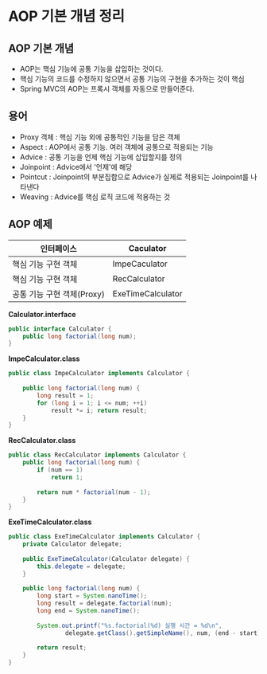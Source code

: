 # AOP 기본 개념 정리



## AOP 기본 개념

* AOP는 핵심 기능에 공통 기능을 삽입하는 것이다.
* 핵심 기능의 코드를 수정하지 않으면서 공통 기능의 구현을 추가하는 것이 핵심
* Spring MVC의 AOP는 프록시 객체를 자동으로 만들어준다.



## 용어

* Proxy 객체 : 핵심 기능 외에 공통적인 기능을 담은 객체
* Aspect : AOP에서 공통 기능. 여러 객체에 공통으로 적용되는 기능
* Advice : 공통 기능을 언제 핵심 기능에 삽입할지를 정의
* Joinpoint : Advice에서 '언제'에 해당
* Pointcut : Joinpoint의 부분집합으로 Advice가 실제로 적용되는 Joinpoint를 나타낸다
* Weaving : Advice를 핵심 로직 코드에 적용하는 것



## AOP 예제

| 인터페이스                 | Caculator         |
| -------------------------- | ----------------- |
| 핵심 기능 구현 객체        | ImpeCaculator     |
| 핵심 기능 구현 객체        | RecCalculator     |
| 공통 기능 구현 객체(Proxy) | ExeTimeCalculator |



**Calculator.interface**

~~~java
public interface Calculator { 
    public long factorial(long num); 
}
~~~



**ImpeCalculator.class**

~~~java
public class ImpeCalculator implements Calculator { 
 
    public long factorial(long num) { 
        long result = 1; 
        for (long i = 1; i <= num; ++i) 
            result *= i; return result; 
    } 
}
~~~



**RecCalculator.class**

~~~java
public class RecCalculator implements Calculator { 
    public long factorial(long num) { 
        if (num == 1) 
            return 1; 
            
        return num * factorial(num - 1); 
    } 
} 
~~~



**ExeTimeCalculator.class**

~~~java
public class ExeTimeCalculator implements Calculator { 
    private Calculator delegate; 
    
    public ExeTimeCalculator(Calculator delegate) { 
        this.delegate = delegate; 
    } 
    
    public long factorial(long num) { 
        long start = System.nanoTime(); 
        long result = delegate.factorial(num); 
        long end = System.nanoTime(); 
        
        System.out.printf("%s.factorial(%d) 실행 시간 = %d\n", 
                delegate.getClass().getSimpleName(), num, (end - start)); 
                
        return result; 
    } 
}
~~~

